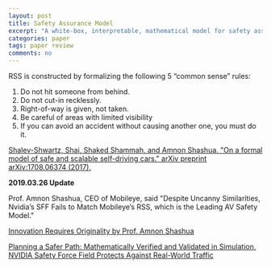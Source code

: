 ```yaml
---
layout: post
title: Safety Assurance Model
excerpt: "A white-box, interpretable, mathematical model for safety assurance, which is called Responsibility-Sensitive Safety (RSS)."
categories: paper
tags: paper review
comments: no
---
```


RSS is constructed by formalizing the following 5 “common sense” rules:
1. Do not hit someone from behind.
2. Do not cut-in recklessly.
3. Right-of-way is given, not taken.
4. Be careful of areas with limited visibility
5. If you can avoid an accident without causing another one, you must do it.

[Shalev-Shwartz, Shai, Shaked Shammah, and Amnon Shashua. "On a formal model of safe and scalable self-driving cars." arXiv preprint arXiv:1708.06374 (2017).](https://arxiv.org/abs/1708.06374)

**2019.03.26 Update**

Prof. Amnon Shashua, CEO of Mobileye, said "Despite Uncanny Similarities, Nvidia’s SFF Fails to Match Mobileye’s RSS, which is the Leading AV Safety Model."

[Innovation Requires Originality by Prof. Amnon Shashua](https://newsroom.intel.com/editorials/innovation-requires-originality/#gs.35vp0o)

[Planning a Safer Path: Mathematically Verified and Validated in Simulation, NVIDIA Safety Force Field Protects Against Real-World Traffic](https://www.nvidia.com/en-us/self-driving-cars/safety-force-field/)